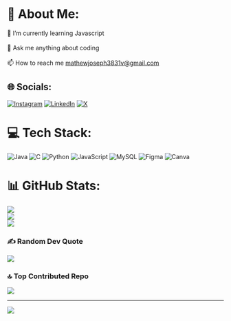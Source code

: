 # 💫 About Me:
🌱 I’m currently learning Javascript<br><br>💬 Ask me anything about coding<br><br>📫 How to reach me mathewjoseph3831v@gmail.com<br>


## 🌐 Socials:
[![Instagram](https://img.shields.io/badge/Instagram-%23E4405F.svg?logo=Instagram&logoColor=white)](https://instagram.com/mathewjosephta) [![LinkedIn](https://img.shields.io/badge/LinkedIn-%230077B5.svg?logo=linkedin&logoColor=white)](https://linkedin.com/in/mathewjosephta) [![X](https://img.shields.io/badge/X-black.svg?logo=X&logoColor=white)](https://x.com/Mathewjosephta) 

# 💻 Tech Stack:
![Java](https://img.shields.io/badge/java-%23ED8B00.svg?style=for-the-badge&logo=openjdk&logoColor=white) ![C](https://img.shields.io/badge/c-%2300599C.svg?style=for-the-badge&logo=c&logoColor=white) ![Python](https://img.shields.io/badge/python-3670A0?style=for-the-badge&logo=python&logoColor=ffdd54) ![JavaScript](https://img.shields.io/badge/javascript-%23323330.svg?style=for-the-badge&logo=javascript&logoColor=%23F7DF1E) ![MySQL](https://img.shields.io/badge/mysql-4479A1.svg?style=for-the-badge&logo=mysql&logoColor=white) ![Figma](https://img.shields.io/badge/figma-%23F24E1E.svg?style=for-the-badge&logo=figma&logoColor=white) ![Canva](https://img.shields.io/badge/Canva-%2300C4CC.svg?style=for-the-badge&logo=Canva&logoColor=white)
# 📊 GitHub Stats:
![](https://github-readme-stats.vercel.app/api?username=mathewjosephta&theme=dark&hide_border=true&include_all_commits=true&count_private=false)<br/>
![](https://github-readme-streak-stats.herokuapp.com/?user=mathewjosephta&theme=dark&hide_border=true)<br/>
![](https://github-readme-stats.vercel.app/api/top-langs/?username=mathewjosephta&theme=dark&hide_border=true&include_all_commits=true&count_private=false&layout=compact)

### ✍️ Random Dev Quote
![](https://quotes-github-readme.vercel.app/api?type=horizontal&theme=radical)

### 🔝 Top Contributed Repo
![](https://github-contributor-stats.vercel.app/api?username=mathewjosephta&limit=5&theme=dark&combine_all_yearly_contributions=true)

---
[![](https://visitcount.itsvg.in/api?id=mathewjosephta&icon=0&color=0)](https://visitcount.itsvg.in)

<!-- Proudly created with GPRM ( https://gprm.itsvg.in ) -->

